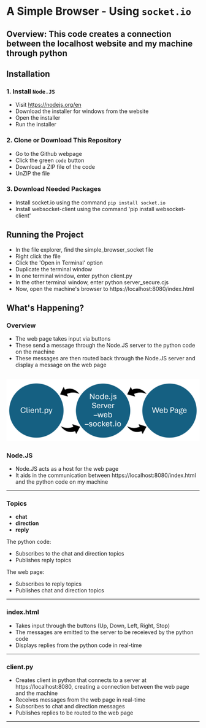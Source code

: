 # A Simple Browser - Using `socket.io`

Overview:
This code creates a connection between the localhost website and my machine through python
--- 
## Installation

### 1.  Install `Node.JS`
- Visit https://nodejs.org/en
- Download the installer for windows from the website
- Open the installer
- Run the installer

### 2. Clone or Download This Repository
- Go to the Github webpage
- Click the green `code` button
- Download a ZIP file of the code
- UnZIP the file

### 3. Download Needed Packages
- Install socket.io using the command `pip install socket.io`
- Install websocket-client using the command 'pip install websocket-client'

## Running the Project
- In the file explorer, find the simple_browser_socket file
- Right click the file
- Click the 'Open in Terminal' option
- Duplicate the terminal window
- In one terminal window, enter python client.py
- In the other terminal window, enter python server_secure.cjs
- Now, open the machine's browser to https://localhost:8080/index.html

## What's Happening?

### Overview
- The web page takes input via buttons
- These send a message through the Node.JS server to the python code on the machine
- These messages are then routed back through the Node.JS server and display a message on the web page

![alt text](image.png)
---
### Node.JS
- Node.JS acts as a host for the web page
- It aids in the communication between https://localhost:8080/index.html and the python code on my machine
---
### Topics

- **chat**
- **direction**
- **reply**  

The python code: 
- Subscribes to the chat and direction topics
- Publishes reply topics

The web page:
- Subscribes to reply topics
- Publishes chat and direction topics
--- 
### index.html
- Takes input through the buttons (Up, Down, Left, Right, Stop)
- The messages are emitted to the server to be receieved by the python code
- Displays replies from the python code in real-time
--- 
### client.py
- Creates client in python that connects to a server at https://localhost:8080, creating a connection between the web page and the machine
- Receives messages from the web page in real-time
- Subscribes to chat and direction messages
- Publishes replies to be routed to the web page
---
